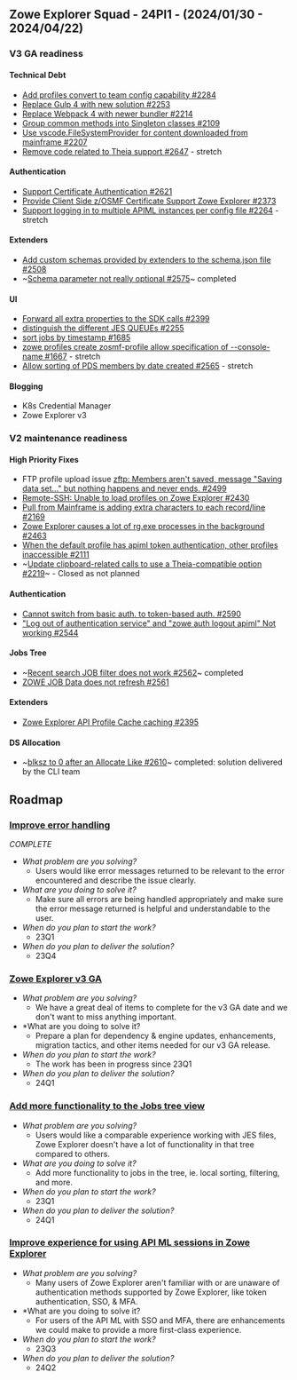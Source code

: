 ## Zowe Explorer Squad - 24PI1 - (2024/01/30 - 2024/04/22)

### V3 GA readiness

#### Technical Debt

- [Add profiles convert to team config capability  #2284](https://github.com/zowe/vscode-extension-for-zowe/issues/2284)
- [Replace Gulp 4 with new solution #2253](https://github.com/zowe/vscode-extension-for-zowe/issues/2253)
- [Replace Webpack 4 with newer bundler #2214](https://github.com/zowe/vscode-extension-for-zowe/issues/2214)
- [Group common methods into Singleton classes #2109](https://github.com/zowe/vscode-extension-for-zowe/issues/2109)
- [Use vscode.FileSystemProvider for content downloaded from mainframe #2207](https://github.com/zowe/vscode-extension-for-zowe/issues/2207)
- [Remove code related to Theia support  #2647](https://github.com/zowe/vscode-extension-for-zowe/issues/2647) - stretch

#### Authentication

- [Support Certificate Authentication #2621](https://github.com/zowe/vscode-extension-for-zowe/issues/2621)
- [Provide Client Side z/OSMF Certificate Support Zowe Explorer #2373](https://github.com/zowe/vscode-extension-for-zowe/issues/2373)
- [Support logging in to multiple APIML instances per config file #2264](https://github.com/zowe/vscode-extension-for-zowe/issues/2264)  - stretch

#### Extenders

- [Add custom schemas provided by extenders to the schema.json file #2508](https://github.com/zowe/vscode-extension-for-zowe/issues/2508)
- ~[Schema parameter not really optional #2575](https://github.com/zowe/vscode-extension-for-zowe/issues/2575)~ completed

#### UI

- [Forward all extra properties to the SDK calls #2399](https://github.com/zowe/vscode-extension-for-zowe/issues/2399)
- [distinguish the different JES QUEUEs #2255](https://github.com/zowe/vscode-extension-for-zowe/issues/2255)
- [sort jobs by timestamp #1685](https://github.com/zowe/vscode-extension-for-zowe/issues/1685)
- [zowe profiles create zosmf-profile allow specification of --console-name  #1667](https://github.com/zowe/vscode-extension-for-zowe/issues/1667) - stretch
- [Allow sorting of PDS members by date created #2565](https://github.com/zowe/vscode-extension-for-zowe/issues/2565) - stretch

#### Blogging

- K8s Credential Manager
- Zowe Explorer v3

### V2 maintenance readiness 

#### High Priority Fixes

- FTP profile upload issue [zftp: Members aren't saved, message "Saving data set..." but nothing happens and never ends. #2499](https://github.com/zowe/vscode-extension-for-zowe/issues/2499)
- [Remote-SSH: Unable to load profiles on Zowe Explorer #2430](https://github.com/zowe/vscode-extension-for-zowe/issues/2430)
- [Pull from Mainframe is adding extra characters to each record/line #2169](https://github.com/zowe/vscode-extension-for-zowe/issues/2169)
- [Zowe Explorer causes a lot of rg.exe processes in the background #2463](https://github.com/zowe/vscode-extension-for-zowe/issues/2463)
- [When the default profile has apiml token authentication, other profiles inaccessible #2111](https://github.com/zowe/vscode-extension-for-zowe/issues/2111)
- ~[Update clipboard-related calls to use a Theia-compatible option #2219](https://github.com/zowe/vscode-extension-for-zowe/issues/2219)~ - Closed as not planned

#### Authentication

- [Cannot switch from basic auth. to token-based auth. #2590](https://github.com/zowe/vscode-extension-for-zowe/issues/2590)
- ["Log out of authentication service" and "zowe auth logout apiml" Not working #2544](https://github.com/zowe/vscode-extension-for-zowe/issues/2544)

#### Jobs Tree

- ~[Recent search JOB filter does not work #2562](https://github.com/zowe/vscode-extension-for-zowe/issues/2562)~ completed
- [ZOWE JOB Data does not refresh #2561](https://github.com/zowe/vscode-extension-for-zowe/issues/2561)

#### Extenders

- [Zowe Explorer API Profile Cache caching #2395](https://github.com/zowe/vscode-extension-for-zowe/issues/2395)

#### DS Allocation 

- ~[blksz to 0 after an Allocate Like #2610](https://github.com/zowe/vscode-extension-for-zowe/issues/2610)~ completed: solution delivered by the CLI team

## Roadmap

### [Improve error handling](https://github.com/zowe/vscode-extension-for-zowe/issues/1982)

*COMPLETE*

- *What problem are you solving?*
  - Users would like error messages returned to be relevant to the error encountered and describe the issue clearly.
- *What are you doing to solve it?*
  - Make sure all errors are being handled appropriately and make sure the error message returned is helpful and understandable to the user.
- *When do you plan to start the work?*
  - 23Q1
- *When do you plan to deliver the solution?*
  - 23Q4

### [Zowe Explorer v3 GA]()

- *What problem are you solving?*
  -  We have a great deal of items to complete for the v3 GA date and we don't want to miss anything important.
- *What are you doing to solve it?
  - Prepare a plan for dependency & engine updates, enhancements, migration tactics, and other items needed for our v3 GA release.
- *When do you plan to start the work?*
  - The work has been in progress since 23Q1
- *When do you plan to deliver the solution?*
  - 24Q1

### [Add more functionality to the Jobs tree view](https://github.com/zowe/vscode-extension-for-zowe/issues/1597)

- *What problem are you solving?*
  - Users would like a comparable experience working with JES files, Zowe Explorer doesn't have a lot of functionality in that tree compared to others.
- *What are you doing to solve it?*
  - Add more functionality to jobs in the tree, ie. local sorting, filtering, and more.
- *When do you plan to start the work?*
  - 23Q1
- *When do you plan to deliver the solution?*
  - 24Q1

### [Improve experience for using API ML sessions in Zowe Explorer](https://github.com/zowe/vscode-extension-for-zowe/issues/2252)

- *What problem are you solving?*
  - Many users of Zowe Explorer aren't familiar with or are unaware of authentication methods supported by Zowe Explorer, like token authentication, SSO, & MFA. 
- *What are you doing to solve it?
  - For users of the API ML with SSO and MFA, there are enhancements we could make to provide a more first-class experience.
- *When do you plan to start the work?*
  - 23Q3
- *When do you plan to deliver the solution?*
  - 24Q2



